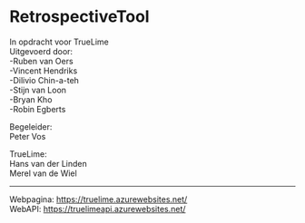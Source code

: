 RetrospectiveTool
=================

In opdracht voor TrueLime  
Uitgevoerd door:  
-Ruben van Oers  
-Vincent Hendriks  
-Dilivio Chin-a-teh  
-Stijn van Loon  
-Bryan Kho  
-Robin Egberts  

Begeleider:  
Peter Vos  

TrueLime:  
Hans van der Linden  
Merel van de Wiel  

--------------------

Webpagina: https://truelime.azurewebsites.net/  
WebAPI: https://truelimeapi.azurewebsites.net/  
